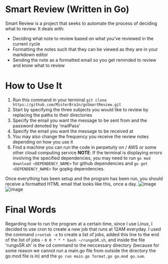 # Smart Review (Written in Go)
Smart Review is a project that seeks to automate the process of deciding what to review. It deals with:
- Deciding what note to review based on what you've reviewed in the current cycle
- Formatting the notes such that they can be viewed as they are in your markdown editor
- Sending the note as a formatted email so you get reminded to review and know what to review

# How to Use It
1. Run this command in your terminal `git clone https://github.com/MisterBra1n/goSmartReview.git`
2. Start by specifying the three subjects you would like to review by replacing the paths to their directories
3. Specify the email you want the message to be sent from and the password denoted by 'mailPass'
4. Specify the email you want the message to be received at
5. You may also change the frequency you receive the review notes depending on how you use it
6. Find a machine you can run the code in perpetuity on / AWS or some other cloud computing service
**NOTE**: If the terminal is displaying errors involving the specified dependencies, you may need to run `go mod download <DEPENDENCY_NAME>` for github dependencies and `go get <DEPENDENCY_NAME>` for gopkg dependencies.

Once everything has been setup and the program has been run, you should receive a formatted HTML email that looks like this, once a day. ![image](https://github.com/MisterBra1n/goSmartReviewer/assets/108496802/a5b12fdf-38b6-4674-8b58-61a99180d57f)![image](https://github.com/MisterBra1n/goSmartReviewer/assets/108496802/793bfaeb-8d39-4aaa-b239-1c71ee27f988)

# Final Words
Regarding how to run the program at a certain time, since I use Linux, I decided to use cron to create a new job that runs at 12AM everyday. I used the command `crontab -e` to create a list of jobs, added this line to the end of the list of jobs - `0 0 * * * bash ~/rungoSR.sh`, and inside the file 'rungoSR.sh' is the cd command to the neccessary directory (because for some reason we cannot run a main.go file from outside the directory the go.mod file is in) and the `go run main.go format.go go.mod go.sum`.
